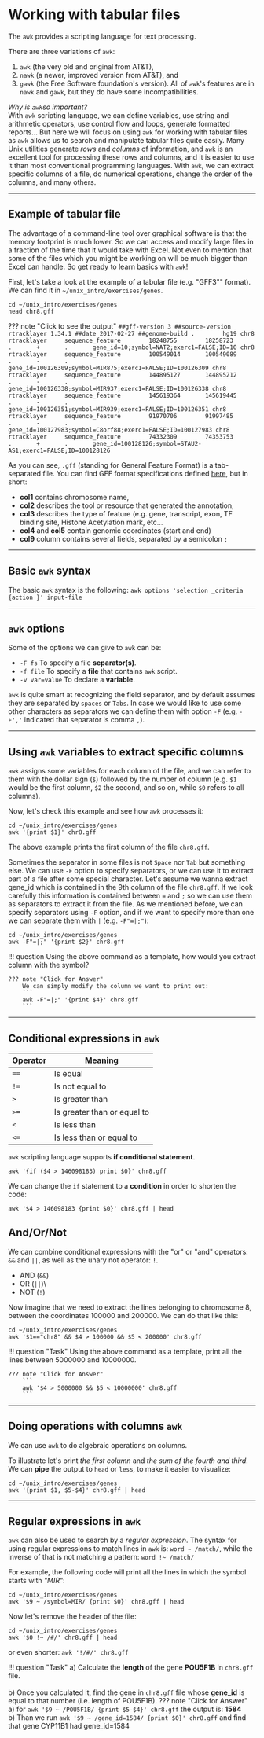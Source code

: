 # Working with tabular files

The `awk` provides a scripting language for text processing.

There are three variations of `awk`:<br /> 
1. `awk` (the very old and original from AT&T),<br /> 
2. `nawk` (a newer, improved version from AT&T), and<br /> 
3. `gawk` (the Free Software foundation's version). All of `awk`'s features are in `nawk` and `gawk`, but they do have some incompatibilities.<br />

*Why is `awk`so important?* <br /> With `awk` scripting language, we can
define variables, use string and arithmetic operators, use control flow
and loops, generate formatted reports... But here we will focus on using
`awk` for working with tabular files as `awk` allows us to search and
manipulate tabular files quite easily. Many Unix utilities generate
*rows* and *columns* of information, and `awk` is an excellent tool for
processing these rows and columns, and it is easier to use it than most
conventional programming languages. With `awk`, we can extract specific
columns of a file, do numerical operations, change the order of the
columns, and many others.

------------------------------------------------------------------------

## Example of tabular file

The advantage of a command-line tool over graphical software is that the
memory footprint is much lower. So we can access and modify large files
in a fraction of the time that it would take with Excel. Not even to
mention that some of the files which you might be working on will be
much bigger than Excel can handle. So get ready to learn basics with
`awk`!

First, let's take a look at the example of a tabular file (e.g. "GFF3""
format). We can find it in `~/unix_intro/exercises/genes`.

```
cd ~/unix_intro/exercises/genes
head chr8.gff
```
??? note "Click to see the output"
    ```
    ##gff-version 3
    ##source-version rtracklayer 1.34.1
    ##date 2017-02-27
    ##genome-build .        hg19
    chr8    rtracklayer     sequence_feature        18248755        18258723        .       +       .       gene_id=10;symbol=NAT2;exerc1=FALSE;ID=10
    chr8    rtracklayer     sequence_feature        100549014       100549089       .       -       .       gene_id=100126309;symbol=MIR875;exerc1=FALSE;ID=100126309
    chr8    rtracklayer     sequence_feature        144895127       144895212       .       -       .       gene_id=100126338;symbol=MIR937;exerc1=FALSE;ID=100126338
    chr8    rtracklayer     sequence_feature        145619364       145619445       .       -       .       gene_id=100126351;symbol=MIR939;exerc1=FALSE;ID=100126351
    chr8    rtracklayer     sequence_feature        91970706        91997485        .       -       .       gene_id=100127983;symbol=C8orf88;exerc1=FALSE;ID=100127983
    chr8    rtracklayer     sequence_feature        74332309        74353753        .       +       .       gene_id=100128126;symbol=STAU2-AS1;exerc1=FALSE;ID=100128126
    ```

As you can see, `.gff` (standing for General Feature Format) is a
tab-separated file. You can find GFF format specifications defined
[here](https://genome.ucsc.edu/FAQ/FAQformat.html#format3), but in
short:

-   **col1** contains chromosome name,
-   **col2** describes the tool or resource that generated the
    annotation,
-   **col3** describes the type of feature (e.g. gene, transcript, exon,
    TF binding site, Histone Acetylation mark, etc...
-   **col4** and **col5** contain genomic coordinates (start and end)
-   **col9** column contains several fields, separated by a semicolon `;`

------------------------------------------------------------------------

## Basic `awk` syntax

The basic `awk` syntax is the following:
`awk options 'selection _criteria {action }' input-file`

------------------------------------------------------------------------

## `awk` options

Some of the options we can give to `awk` can be:

-   `-F fs` To specify a file **separator(s)**.
-   `-f file` To specify a **file** that contains `awk` script.
-   `-v var=value` To declare a **variable**.

`awk` is quite smart at recognizing the field separator, and by default
assumes they are separated by `spaces` or `Tabs`. In case we would like
to use some other characters as separators we can define them with
option `-F` (e.g. `-F','` indicated that separator is comma `,`).

------------------------------------------------------------------------

## Using `awk` variables to extract specific columns

`awk` assigns some variables for each column of the file, and we can
refer to them with the dollar sign (`$`) followed by the number of
column (e.g. `$1` would be the first column, `$2` the second, and so on,
while `$0` refers to all columns).

Now, let's check this example and see how `awk` processes it:

```
cd ~/unix_intro/exercises/genes
awk '{print $1}' chr8.gff
```

The above example prints the first column of the file `chr8.gff`.

Sometimes the separator in some files is not `Space` nor `Tab` but
something else. We can use `-F` option to specify separators, or we can
use it to extract part of a file after some special character. Let's
assume we wanna extract gene_id which is contained in the 9th column of
the file `chr8.gff`. If we look carefully this information is contained
between `=` and `;` so we can use them as separators to extract it from
the file. As we mentioned before, we can specify separators using `-F`
option, and if we want to specify more than one we can separate them
with `|` (e.g. `-F"=|;"`):

```
cd ~/unix_intro/exercises/genes
awk -F"=|;" '{print $2}' chr8.gff
```

!!! question
    Using the above command as a template, how would you extract column with the symbol?

    ??? note "Click for Answer"
        We can simply modify the column we want to print out:
        ```
        awk -F"=|;" '{print $4}' chr8.gff
        ```
------------------------------------------------------------------------

## Conditional expressions in `awk`

| Operator | Meaning                     |
|----------|-----------------------------|
| `==`     | Is equal                    |
| `!=`     | Is not equal to             |
| `>`      | Is greater than             |
| `>=`     | Is greater than or equal to |
| `<`      | Is less than                |
| `<=`     | Is less than or equal to    |

`awk` scripting language supports **if conditional statement**.

    awk '{if ($4 > 146098183) print $0}' chr8.gff

We can change the `if` statement to a **condition** in order to shorten
the code:

    awk '$4 > 146098183 {print $0}' chr8.gff | head

## And/Or/Not

We can combine conditional expressions with the "or" or "and" operators:
`&&` and `||`, as well as the unary not operator: `!`.

-   AND (`&&`)
-   OR (`||`)\
-   NOT (`!`)

Now imagine that we need to extract the lines belonging to chromosome 8,
between the coordinates 100000 and 200000. We can do that like this:

```
cd ~/unix_intro/exercises/genes
awk '$1=="chr8" && $4 > 100000 && $5 < 200000' chr8.gff
```

!!! question "Task"
    Using the above command as a template, print all the lines between 5000000 and 10000000.

    ??? note "Click for Answer"
        ```
        awk '$4 > 5000000 && $5 < 10000000' chr8.gff
        ```
------------------------------------------------------------------------

## Doing operations with columns `awk`

We can use `awk` to do algebraic operations on columns.

To illustrate let's print *the first column* and *the sum of the fourth
and third*. We can **pipe** the output to `head` or `less`, to make it
easier to visualize:

```
cd ~/unix_intro/exercises/genes
awk '{print $1, $5-$4}' chr8.gff | head
```

------------------------------------------------------------------------

## Regular expressions in `awk`

`awk` can also be used to search by a *regular expression*. The syntax
for using regular expressions to match lines in `awk` is:
`word ~ /match/`, while the inverse of that is not matching a pattern:
`word !~ /match/`

For example, the following code will print all the lines in which the
symbol starts with *"MIR"*:

```
cd ~/unix_intro/exercises/genes
awk '$9 ~ /symbol=MIR/ {print $0}' chr8.gff | head
```

Now let's remove the header of the file:

```
cd ~/unix_intro/exercises/genes
awk '$0 !~ /#/' chr8.gff | head
```

or even shorter: `awk '!/#/' chr8.gff`

!!! question "Task"
    a)  Calculate the **length** of the gene **POU5F1B** in `chr8.gff` file.<br /><br />
    b) Once you calculated it, find the gene in `chr8.gff` file whose **gene_id** is equal to that number (i.e. length of POU5F1B).
    ??? note "Click for Answer"
        <br />a) for `awk '$9 ~ /POU5F1B/ {print $5-$4}' chr8.gff` the output is: **1584** 
        <br />b) Than we run `awk '$9 ~ /gene_id=1584/ {print $0}' chr8.gff` and find that gene CYP11B1 had gene_id=1584